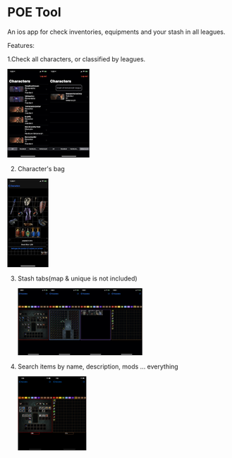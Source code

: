 # POE Tool

An ios app for check inventories, equipments and your stash in all leagues.

Features:

1.Check all characters, or classified by leagues.

  <img src="README.assets/IMG_FEC9E9BBF263-1.jpeg" alt="IMG_FEC9E9BBF263-1" style="zoom:33%;" /><img src="README.assets/IMG_FEC9E9BBF263-2.jpeg" alt="IMG_FEC9E9BBF263-2" style="zoom:33%;" />







2. Character's bag

<img src="README.assets/IMG_1035.PNG" alt="IMG_1035" style="zoom:33%;" />

3. Stash tabs(map & unique is not included)

   <img src="README.assets/IMG_7FAD7CEA9DAF-1.jpeg" alt="IMG_7FAD7CEA9DAF-1" style="zoom:25%;" /><img src="README.assets/IMG_7FAD7CEA9DAF-2.jpeg" alt="IMG_7FAD7CEA9DAF-2" style="zoom:25%;" /><img src="README.assets/IMG_7FAD7CEA9DAF-3.jpeg" alt="IMG_7FAD7CEA9DAF-3" style="zoom:25%;" /><img src="README.assets/IMG_7FAD7CEA9DAF-4.jpeg" alt="IMG_7FAD7CEA9DAF-4" style="zoom:25%;" />



4. Search items by name, description, mods ... everything

     <img src="README.assets/Search1.png" alt="Search1" style="zoom:25%;"/><img src="README.assets/Search2.png" alt="Search2" style="zoom:25%;" />

